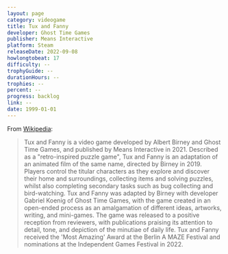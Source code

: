 ```yaml
---
layout: page
category: videogame
title: Tux and Fanny
developer: Ghost Time Games
publisher: Means Interactive
platform: Steam
releaseDate: 2022-09-08
howlongtobeat: 17
difficulty: --
trophyGuide: --
durationHours: --
trophies: --
percent: --
progress: backlog
link: --
date: 1999-01-01
---
```


From [Wikipedia](https://en.wikipedia.org/wiki/Tux_and_Fanny):

> Tux and Fanny is a video game developed by Albert Birney and Ghost Time Games, and published by Means Interactive in 2021. Described as a "retro-inspired puzzle game", Tux and Fanny is an adaptation of an animated film of the same name, directed by Birney in 2019. Players control the titular characters as they explore and discover their home and surroundings, collecting items and solving puzzles, whilst also completing secondary tasks such as bug collecting and bird-watching. Tux and Fanny was adapted by Birney with developer Gabriel Koenig of Ghost Time Games, with the game created in an open-ended process as an amalgamation of different ideas, artworks, writing, and mini-games. The game was released to a positive reception from reviewers, with publications praising its attention to detail, tone, and depiction of the minutiae of daily life. Tux and Fanny received the 'Most Amazing' Award at the Berlin A MAZE Festival and nominations at the Independent Games Festival in 2022.
